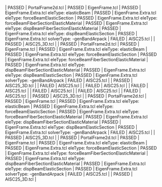 | PASSED |  PortalFrame2d.tcl
| PASSED |  EigenFrame.tcl
| PASSED |  EigenFrame.Extra.tcl eleType: elasticBeam
| PASSED |  EigenFrame.Extra.tcl eleType: forceBeamElasticSection
| PASSED |  EigenFrame.Extra.tcl eleType: forceBeamFiberSectionElasticMaterial
| PASSED |  EigenFrame.Extra.tcl eleType: dispBeamFiberSectionElasticMaterial
| PASSED |  EigenFrame.Extra.tcl eleType: dispBeamElasticSection
| PASSED |  EigenFrame.Extra.tcl solverType: -genBandArpack
| FAILED |  AISC25.tcl |
| PASSED |  AISC25_3D.tcl |
| PASSED |  PortalFrame2d.tcl
| PASSED |  EigenFrame.tcl
| PASSED |  EigenFrame.Extra.tcl eleType: elasticBeam
| PASSED |  EigenFrame.Extra.tcl eleType: forceBeamElasticSection
| PASSED |  EigenFrame.Extra.tcl eleType: forceBeamFiberSectionElasticMaterial
| PASSED |  EigenFrame.Extra.tcl eleType: dispBeamFiberSectionElasticMaterial
| PASSED |  EigenFrame.Extra.tcl eleType: dispBeamElasticSection
| PASSED |  EigenFrame.Extra.tcl solverType: -genBandArpack
| FAILED |  AISC25.tcl |
| PASSED |  AISC25_3D.tcl |
| FAILED |  AISC25.tcl |
| FAILED |  AISC25.tcl |
| FAILED |  AISC25.tcl |
| FAILED |  AISC25.tcl |
| FAILED |  AISC25.tcl |
| FAILED |  AISC25.tcl |
| PASSED |  AISC25_3D.tcl |
| PASSED |  PortalFrame2d.tcl
| PASSED |  EigenFrame.tcl
| PASSED |  EigenFrame.Extra.tcl eleType: elasticBeam
| PASSED |  EigenFrame.Extra.tcl eleType: forceBeamElasticSection
| PASSED |  EigenFrame.Extra.tcl eleType: forceBeamFiberSectionElasticMaterial
| PASSED |  EigenFrame.Extra.tcl eleType: dispBeamFiberSectionElasticMaterial
| PASSED |  EigenFrame.Extra.tcl eleType: dispBeamElasticSection
| PASSED |  EigenFrame.Extra.tcl solverType: -genBandArpack
| FAILED |  AISC25.tcl |
| PASSED |  AISC25_3D.tcl |
| PASSED |  PortalFrame2d.tcl
| PASSED |  EigenFrame.tcl
| PASSED |  EigenFrame.Extra.tcl eleType: elasticBeam
| PASSED |  EigenFrame.Extra.tcl eleType: forceBeamElasticSection
| PASSED |  EigenFrame.Extra.tcl eleType: forceBeamFiberSectionElasticMaterial
| PASSED |  EigenFrame.Extra.tcl eleType: dispBeamFiberSectionElasticMaterial
| PASSED |  EigenFrame.Extra.tcl eleType: dispBeamElasticSection
| PASSED |  EigenFrame.Extra.tcl solverType: -genBandArpack
| FAILED |  AISC25.tcl |
| PASSED |  AISC25_3D.tcl |
